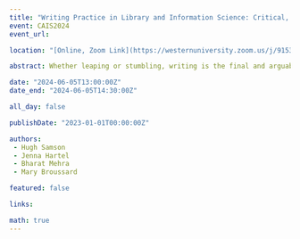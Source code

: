 ```yaml
---
title: "Writing Practice in Library and Information Science: Critical, Ethnographic, and Institutional Visions"
event: CAIS2024
event_url: 

location: "[Online, Zoom Link](https://westernuniversity.zoom.us/j/91531028175)"

abstract: Whether leaping or stumbling, writing is the final and arguably most difficult and important stage of the research process. Our evolving literature review reveals, however, that writing receives little attention as a practice within Library and Information Science’s methodological armamentarium. Accordingly, this panel engages the CAIS community in a constructive and serious discussion concerning writing within our discipline. An overview of the literature will be offered, accompanied by four presentations by writing strategists featuring distinct contemplative, critical, ethnographic, and institutional visions. The panel will conclude with questions, a discussion, and the brainstorming of potential positive interventions in writing practice."

date: "2024-06-05T13:00:00Z"
date_end: "2024-06-05T14:30:00Z"

all_day: false

publishDate: "2023-01-01T00:00:00Z"

authors:
 - Hugh Samson
 - Jenna Hartel
 - Bharat Mehra
 - Mary Broussard

featured: false

links:

math: true
---
```


